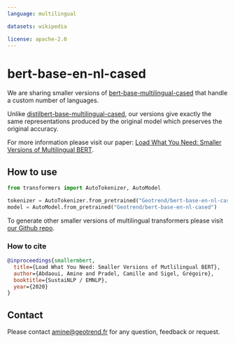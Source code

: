 ```yaml
---
language: multilingual

datasets: wikipedia

license: apache-2.0
---
```


# bert-base-en-nl-cased

We are sharing smaller versions of [bert-base-multilingual-cased](https://huggingface.co/bert-base-multilingual-cased) that handle a custom number of languages.

Unlike [distilbert-base-multilingual-cased](https://huggingface.co/distilbert-base-multilingual-cased), our versions give exactly the same representations produced by the original model which preserves the original accuracy.


For more information please visit our paper: [Load What You Need: Smaller Versions of Multilingual BERT](https://www.aclweb.org/anthology/2020.sustainlp-1.16.pdf).

## How to use

```python
from transformers import AutoTokenizer, AutoModel

tokenizer = AutoTokenizer.from_pretrained("Geotrend/bert-base-en-nl-cased")
model = AutoModel.from_pretrained("Geotrend/bert-base-en-nl-cased")

```

To generate other smaller versions of multilingual transformers please visit [our Github repo](https://github.com/Geotrend-research/smaller-transformers).

### How to cite

```bibtex
@inproceedings{smallermbert,
  title={Load What You Need: Smaller Versions of Mutlilingual BERT},
  author={Abdaoui, Amine and Pradel, Camille and Sigel, Grégoire},
  booktitle={SustaiNLP / EMNLP},
  year={2020}
}
```

## Contact 

Please contact amine@geotrend.fr for any question, feedback or request.